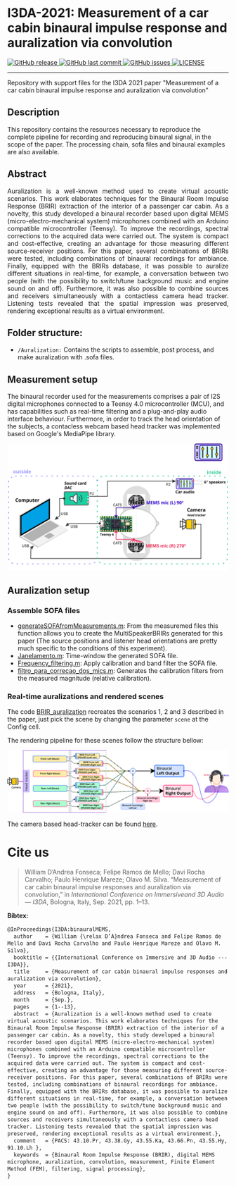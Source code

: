 # I3DA-2021: Measurement of a car cabin binaural impulse response and auralization via convolution

<p align="left">
  <a href="https://github.com/eac-ufsm/i3da-2021/releases/" target="_blank">
    <img alt="GitHub release" src="https://img.shields.io/github/v/release/eac-ufsm/i3da-2021?include_prereleases&style=flat-square">
  </a>

  <a href="https://github.com/eac-ufsm/i3da-2021/commits/master" target="_blank">
    <img src="https://img.shields.io/github/last-commit/eac-ufsm/i3da-2021?style=flat-square" alt="GitHub last commit">
  </a>

  <a href="https://github.com/eac-ufsm/i3da-2021/issues" target="_blank">
    <img src="https://img.shields.io/github/issues/eac-ufsm/i3da-2021?style=flat-square&color=red" alt="GitHub issues">
  </a>

  <a href="https://github.com/eac-ufsm/i3da-2021/blob/master/LICENSE" target="_blank">
    <img alt="LICENSE" src="https://img.shields.io/github/license/eac-ufsm/i3da-2021?style=flat-square&color=yellow">
  <a/>

</p>
<hr>


Repository with support files for the I3DA 2021 paper "Measurement of a car cabin binaural impulse response and auralization via convolution"


## Description
This repository contains the resources necessary to reproduce the complete pipeline for recording and reproducing binaural signal, in the scope of the paper. The processing chain, sofa files and binaural examples are also available.

## Abstract

<div style="text-align: justify"> 

Auralization is a well-known method used to create virtual acoustic scenarios. This work elaborates techniques for the Binaural Room Impulse Response (BRIR) extraction of the interior of a passenger car cabin. As a novelty, this study developed a binaural recorder based upon digital MEMS (micro-electro-mechanical system) microphones combined with an Arduino compatible microcontroller (Teensy). To improve the recordings, spectral corrections to the acquired data were carried out. The system is compact and cost-effective, creating an advantage for those measuring different source-receiver positions. For this paper, several combinations of BRIRs were tested, including combinations of binaural recordings for ambiance. Finally, equipped with the BRIRs database, it was possible to auralize different situations in real-time, for example, a conversation between two
people (with the possibility to switch/tune background music and engine sound on and off). Furthermore, it was also possible to combine sources and receivers simultaneously with a contactless camera head tracker. Listening tests revealed that the spatial impression was preserved, rendering exceptional results as a virtual environment.

</div>
  
## Folder structure:
  - ```/Auralization:``` Contains the scripts to assemble, post process, and make auralization with .sofa files.


## Measurement setup 

 The binaural recorder used for the measurements comprises a pair of I2S digital microphones connected to a Teensy 4.0 microcontroller (MCU), and has capabilities such as real-time filtering and a plug-and-play audio interface behaviour. Furthermore, in order to track the head orientation of the subjects, a contacless webcam based head tracker was implemented based on Google's MediaPipe library.

<p align="center">
<img width="500px" src="https://github.com/eac-ufsm/i3da-2021/blob/main/img/car_ms_signal_chain.png"/>
</p>


## Auralization setup
### Assemble SOFA files 
- [generateSOFAfromMeasurements.m](https://github.com/eac-ufsm/i3da-2021/blob/main/Auralization/Functions/generateSOFAfromMeasurements.m): From the measuremed files this function allows you to create the MultiSpeakerBRIRs generated for this paper (The source positions and listener head orientations are pretty much specific to the conditions of this experiment).
- [Janelamento.m](https://github.com/eac-ufsm/i3da-2021/blob/main/Auralization/Functions/Janelamento.m): Time-window the generated SOFA file.
- [Frequency_filtering.m](https://github.com/eac-ufsm/i3da-2021/blob/main/Auralization/Functions/Frequency_filtering.m): Apply calibration and band filter the SOFA file.
- [filtro_para_correcao_dos_mics.m](https://github.com/eac-ufsm/i3da-2021/blob/main/Auralization/Functions/Calibration%20filters/filtro_para_correcao_dos_mics.m): Generates the calibration filters from the measured magnitude (relative calibration).

### Real-time auralizations and rendered scenes
The code [BRIR_auralization](https://github.com/eac-ufsm/i3da-2021/blob/main/Auralization/Functions/BRIR_auralization.m) recreates the scenarios 1, 2 and 3 described in the paper, just pick the scene by changing the parameter ```scene``` at the Config cell.

The rendering pipeline for these scenes follow the structure bellow:


<p align="center">
<img width="800px" src="https://github.com/eac-ufsm/i3da-2021/blob/main/img/auralization_engine.png"/>
</p>

The camera based head-tracker can be found [here](https://github.com/eac-ufsm/internoise2021-headtracker).


# Cite us

> William D’Andrea Fonseca; Felipe Ramos de Mello; Davi Rocha Carvalho; Paulo Henrique Mareze; Olavo M. Silva. “Measurement of car cabin binaural impulse responses and auralization via convolution,” in *International Conference on Immersiveand 3D Audio — I3DA*, Bologna, Italy, Sep. 2021, pp. 1–13.

**Bibtex:**
```
@InProceedings{I3DA:binauralMEMS,
  author    = {William {\relax D’A}ndrea Fonseca and Felipe Ramos de Mello and Davi Rocha Carvalho and Paulo Henrique Mareze and Olavo M. Silva},
  booktitle = {{International Conference on Immersive and 3D Audio --- I3DA}},
  title     = {Measurement of car cabin binaural impulse responses and auralization via convolution},
  year      = {2021},
  address   = {Bologna, Italy},
  month     = {Sep.},
  pages     = {1--13},
  abstract  = {Auralization is a well-known method used to create virtual acoustic scenarios. This work elaborates techniques for the Binaural Room Impulse Response (BRIR) extraction of the interior of a passenger car cabin. As a novelty, this study developed a binaural recorder based upon digital MEMS (micro-electro-mechanical system) microphones combined with an Arduino compatible microcontroller (Teensy). To improve the recordings, spectral corrections to the acquired data were carried out. The system is compact and cost-effective, creating an advantage for those measuring different source-receiver positions. For this paper, several combinations of BRIRs were tested, including combinations of binaural recordings for ambiance. Finally, equipped with the BRIRs database, it was possible to auralize different situations in real-time, for example, a conversation between two people (with the possibility to switch/tune background music and engine sound on and off). Furthermore, it was also possible to combine sources and receivers simultaneously with a contactless camera head tracker. Listening tests revealed that the spatial impression was preserved, rendering exceptional results as a virtual environment.},
  comment   = {PACS: 43.10.Pr, 43.38.Gy, 43.55.Ka, 43.66.Pn, 43.55.Hy, 91.10.Lh },
  keywords  = {Binaural Room Impulse Response (BRIR), digital MEMS microphone, auralization, convolution, measurement, Finite Element Method (FEM), filtering, signal processing},
}
```

